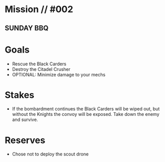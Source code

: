 # Mission // #002
## SUNDAY BBQ 
# Goals
- Rescue the Black Carders
- Destroy the Citadel Crusher
- OPTIONAL: Minimize damage to your mechs

# Stakes
- If the bombardment continues the Black Carders will be wiped out, but without the Knights the convoy will be exposed. Take down the enemy and survive. 

# Reserves
- Chose not to deploy the scout drone